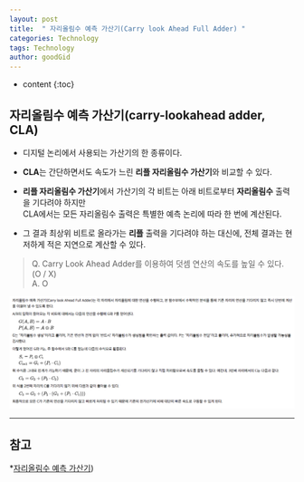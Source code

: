 ```yaml
---
layout: post
title:  " 자리올림수 예측 가산기(Carry look Ahead Full Adder) "
categories: Technology
tags: Technology
author: goodGid
---
```

* content
{:toc}

## 자리올림수 예측 가산기(carry-lookahead adder, CLA)

* 디지털 논리에서 사용되는 가산기의 한 종류이다. 

* **CLA**는 간단하면서도 속도가 느린 **리플 자리올림수 가산기**와 비교할 수 있다. 

* **리플 자리올림수 가산기**에서 가산기의 각 비트는 아래 비트로부터 **자리올림수** 출력을 기다려야 하지만 <br> CLA에서는 모든 자리올림수 출력은 특별한 예측 논리에 따라 한 번에 계산된다. 











* 그 결과 최상위 비트로 올라가는 **리플** 출력을 기다려야 하는 대신에, 전체 결과는 현저하게 적은 지연으로 계산할 수 있다.

> Q. Carry Look Ahead Adder를 이용하여 덧셈 연산의 속도를 높일 수 있다. (O / X) <br> A. O

![](/assets/img/posts/carry_look_ahead_full_adder_1.png)

---

## 참고

*[자리올림수 예측 가산기](https://ko.wikipedia.org/wiki/%EC%9E%90%EB%A6%AC%EC%98%AC%EB%A6%BC%EC%88%98_%EC%98%88%EC%B8%A1_%EA%B0%80%EC%82%B0%EA%B8%B0))